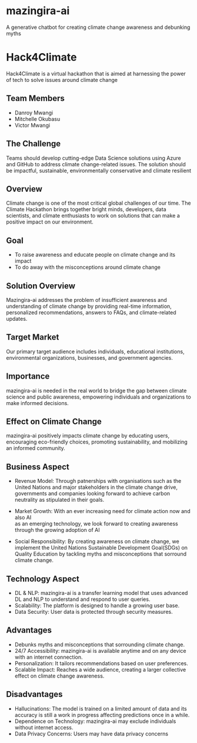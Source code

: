 # mazingira-ai
A generative chatbot for creating climate change awareness and debunking myths


# Hack4Climate

Hack4Climate is a virtual hackathon that is aimed at harnessing the power of tech to solve issues around climate change

## Team Members  
- Danroy Mwangi  
- Mitchelle Okubasu  
- Victor Mwangi  

## The Challenge  

Teams should develop cutting-edge Data Science solutions using Azure and GitHub to address climate
change-related issues. The solution should be impactful, sustainable, environmentally
conservative and climate resilient  

## Overview  
Climate change is one of the most critical global challenges of our time. The Climate Hackathon brings together bright minds, developers, data scientists, and climate enthusiasts to work on solutions that can make a positive impact on our environment. 

## Goal  

* To raise awareness and educate people on climate change and its impact
* To do away with the misconceptions around climate change

## Solution Overview
Mazingira-ai addresses the problem of insufficient awareness and understanding of climate change by providing real-time information, personalized recommendations, answers to FAQs, and climate-related updates.

## Target Market
Our primary target audience includes individuals, educational institutions, environmental organizations, businesses, and government agencies.

## Importance
mazingira-ai is needed in the real world to bridge the gap between climate science and public awareness, empowering individuals and organizations to make informed decisions.  

## Effect on Climate Change
mazingira-ai positively impacts climate change by educating users, encouraging eco-friendly choices, promoting sustainability, and mobilizing an informed community.

## Business Aspect
- Revenue Model: Through patnerships with organisations such as the United
  Nations and major stakeholders in the climate change drive, governments and companies looking
  forward to achieve carbon neutrality as stipulated in their goals.

- Market Growth: With an ever increasing need for climate action now and also AI  
  as an emerging technology, we look forward to creating awareness through the growing adoption of AI  

- Social Responsibility: By creating awareness on climate change, we implement the United Nations Sustainable Development Goal(SDGs) on Quality Education by tackling myths and misconceptions that sorround climate change.

## Technology Aspect
- DL & NLP: mazingira-ai is a transfer learning model that uses advanced DL and NLP to understand and respond to user queries.
- Scalability: The platform is designed to handle a growing user base.
- Data Security: User data is protected through security measures.

## Advantages
- Debunks myths and misconceptions that sorrounding climate change.
- 24/7 Accessibility: mazingira-ai is available anytime and on any device with
  an internet connection.
- Personalization: It tailors recommendations based on user preferences.
- Scalable Impact: Reaches a wide audience, creating a larger collective effect on climate change awareness.

## Disadvantages
- Hallucinations: The model is trained on a limited amount of data and its
  accuracy is still a work in progress affecting predictions once in a while.
- Dependence on Technology: mazingira-ai may exclude individuals without internet access.
- Data Privacy Concerns: Users may have data privacy concerns
